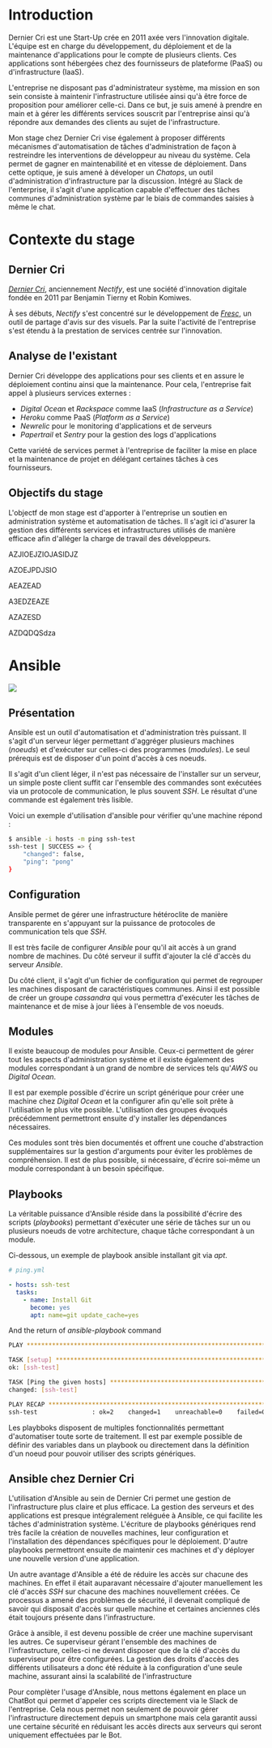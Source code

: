 # Introduction

Dernier Cri est une Start-Up crée en 2011 axée vers l'innovation digitale. L'équipe est en charge du développement, du déploiement et de la maintenance d'applications pour le compte de plusieurs clients. Ces applications sont hébergées chez des fournisseurs de plateforme (PaaS) ou d'infrastructure (IaaS).

L'entreprise ne disposant pas d'administrateur système, ma mission en son sein consiste à maintenir l'infrastructure utilisée ainsi qu'à être force de proposition pour améliorer celle-ci. Dans ce but, je suis amené à prendre en main et à gérer les différents services souscrit par l'entreprise ainsi qu'à répondre aux demandes des clients au sujet de l'infrastructure.

Mon stage chez Dernier Cri vise également à proposer différents mécanismes d'automatisation de tâches d'administration de façon à restreindre les interventions de développeur au niveau du système. Cela permet de gagner en maintenabilité et en vitesse de déploiement. Dans cette optique, je suis amené à déveloper un *Chatops*, un outil d'administration d'infrastructure par la discussion. Intégré au Slack de l'enterprise, il s'agit d'une application capable d'effectuer des tâches communes d'administration système par le biais de commandes saisies à même le chat.

# Contexte du stage

## Dernier Cri

*[Dernier Cri](http://derniercri.io)*, anciennement *Nectify*, est une société d'innovation digitale fondée en 2011 par Benjamin Tierny et Robin Komiwes.

À ses débuts, *Nectify* s'est concentré sur le développement de *[Fresc](http://fre.sc)*, un outil de partage d'avis sur des visuels. Par la suite l'activité de l'entreprise s'est étendu à la prestation de services centrée sur l'innovation.

## Analyse de l'existant
Dernier Cri développe des applications pour ses clients et en assure le déploiement continu ainsi que la maintenance. Pour cela, l'entreprise fait appel à plusieurs services externes :

+ *Digital Ocean* et *Rackspace* comme IaaS (*Infrastructure as a Service*)
+ *Heroku* comme PaaS (*Platform as a Service*)
+ *Newrelic* pour le monitoring d'applications et de serveurs
+ *Papertrail* et *Sentry* pour la gestion des logs d'applications

Cette variété de services permet à l'entreprise de faciliter la mise en place et la maintenance de projet en délégant certaines tâches à ces fournisseurs.

## Objectifs du stage

L'objectf de mon stage est d'apporter à l'entreprise un soutien en administration système et automatisation de tâches. Il s'agit ici d'asurer la gestion des différents services et infrastructures utilisés de manière efficace afin d'alléger la charge de travail des développeurs.

AZJIOEJZIOJASIDJZ


AZOEJPDJSIO

AEAZEAD


A3EDZEAZE

AZAZESD

AZDQDQSdza

# Ansible

![](http://uploads.lightcode.fr/articles/31-ansible/ansible-logo.png)

## Présentation

<!-- > Ansible is a radically simple IT automation engine that automates cloud provisioning, configuration management, application deployment, intra-service orchestration, and many other IT needs. *([source](https://www.ansible.com/how-ansible-works))* -->


Ansible est un outil d'automatisation et d'administration très puissant. Il s'agit d'un serveur léger permettant d'aggréger plusieurs machines (*noeuds*) et d'exécuter sur celles-ci des programmes (*modules*). Le seul prérequis est de disposer d'un point d'accès à ces noeuds.

Il s'agit d'un client léger, il n'est pas nécessaire de l'installer sur un serveur, un simple poste client suffit car l'ensemble des commandes sont exécutées via un protocole de communication, le plus souvent *SSH*. Le résultat d'une commande est également très lisible.

Voici un exemple d'utilisation d'ansible pour vérifier qu'une machine répond :

```bash
$ ansible -i hosts -m ping ssh-test
ssh-test | SUCCESS => {
    "changed": false,
    "ping": "pong"
}
```

## Configuration

Ansible permet de gérer une infrastructure hétéroclite de manière transparente en s'appuyant sur la puissance de protocoles de communication tels que *SSH*.

Il est très facile de configurer *Ansible* pour qu'il ait accès à un grand nombre de machines. Du côté serveur il suffit d'ajouter la clé d'accès du serveur *Ansible*.

Du côté client, il s'agit d'un fichier de configuration qui permet de regrouper les machines disposant de caractéristiques communes. Ainsi il est possible de créer un groupe *cassandra* qui vous permettra d'exécuter les tâches de maintenance et de mise à jour liées à l'ensemble de vos noeuds.

## Modules

Il existe beaucoup de modules pour Ansible. Ceux-ci permettent de gérer tout les aspects d'administration système et il existe également des modules correspondant à un grand de nombre de services tels qu'*AWS* ou *Digital Ocean*.

Il est par exemple possible d'écrire un script générique pour créer une machine chez *Digital Ocean* et la configurer afin qu'elle soit prête à l'utilisation le plus vite possible. L'utilisation des groupes évoqués précédemment permettront ensuite d'y installer les dépendances nécessaires.

Ces modules sont très bien documentés et offrent une couche d'abstraction supplémentaires sur la gestion d'arguments pour éviter les problèmes de compréhension. Il est de plus possible, si nécessaire, d'écrire soi-même un module correspondant à un besoin spécifique.

## Playbooks

La véritable puissance d'Ansible réside dans la possibilité d'écrire des scripts (*playbooks*) permettant d'exécuter une série de tâches sur un ou plusieurs noeuds de votre architecture, chaque tâche correspondant à un module.

Ci-dessous, un exemple de playbook ansible installant git via *apt*.

```yml
# ping.yml

- hosts: ssh-test
  tasks:
    - name: Install Git
      become: yes
      apt: name=git update_cache=yes
```

And the return of *ansible-playbook* command

```bash
PLAY ***********************************************************************

TASK [setup] ***************************************************************
ok: [ssh-test]

TASK [Ping the given hosts] ************************************************
changed: [ssh-test]

PLAY RECAP *****************************************************************
ssh-test               : ok=2    changed=1    unreachable=0    failed=0   
```

Les playbboks disposent de multiples fonctionnalités permettant d'automatiser toute sorte de traitement. Il est par exemple possible de définir des variables dans un playbook ou directement dans la définition d'un noeud pour pouvoir utiliser des scripts génériques.


## Ansible chez Dernier Cri

L'utilisation d'Ansible au sein de Dernier Cri permet une gestion de l'infrastructure plus claire et plus efficace. La gestion des serveurs et des applications est presque intégralement reléguée à Ansible, ce qui facilite les tâches d'administration système. L'écriture de playbooks génériques rend très facile la création de nouvelles machines, leur configuration et l'installation des dépendances spécifiques pour le déploiement. D'autre playbooks permettront ensuite de maintenir ces machines et d'y déployer une nouvelle version d'une application.

Un autre avantage d'Ansible a été de réduire les accès sur chacune des machines. En effet il était auparavant nécessaire d'ajouter manuellement les clé d'accès *SSH* sur chacune des machines nouvellement créées. Ce processus a amené des problèmes de sécurité, il devenait compliqué de savoir qui disposait d'accès sur quelle machine et certaines anciennes clés était toujours présente dans l'infrastructure.

Grâce à ansible, il est devenu possible de créer une machine supervisant les autres. Ce superviseur gérant l'ensemble des machines de l'infrastructure, celles-ci ne devant disposer que de la clé d'accès du superviseur pour être configurées. La gestion des droits d'accès des différents utilisateurs a donc été réduite à la configuration d'une seule machine, assurant ainsi la scalabilité de l'infrastructure

Pour complèter l'usage d'Ansible, nous mettons également en place un ChatBot qui permet d'appeler ces scripts directement via le Slack de l'entreprise. Cela nous permet non seulement de pouvoir gérer l'infrastructure directement depuis un smartphone mais cela garantit aussi une certaine sécurité en réduisant les accès directs aux serveurs qui seront uniquement effectuées par le Bot.

